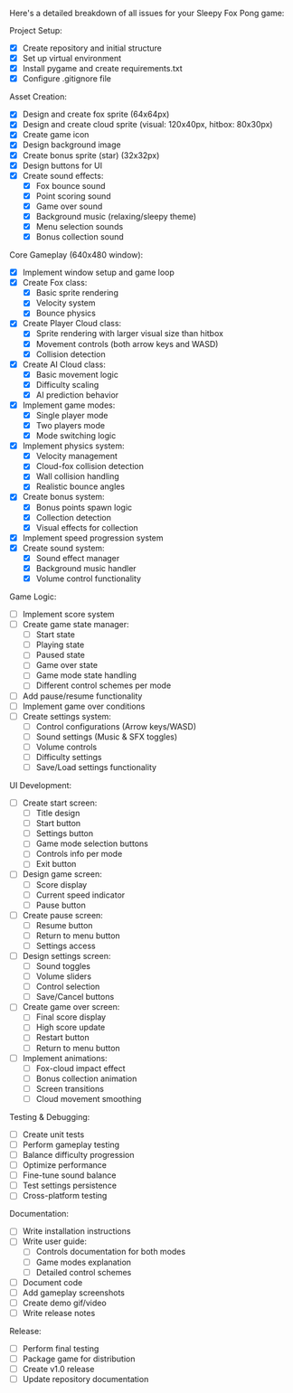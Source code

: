 Here's a detailed breakdown of all issues for your Sleepy Fox Pong game:

Project Setup:
- [x] Create repository and initial structure
- [x] Set up virtual environment
- [x] Install pygame and create requirements.txt
- [x] Configure .gitignore file

Asset Creation:
- [x] Design and create fox sprite (64x64px)
- [x] Design and create cloud sprite (visual: 120x40px, hitbox: 80x30px)
- [x] Create game icon
- [x] Design background image
- [x] Create bonus sprite (star) (32x32px)
- [x] Design buttons for UI
- [x] Create sound effects:
  - [x] Fox bounce sound
  - [x] Point scoring sound
  - [x] Game over sound
  - [x] Background music (relaxing/sleepy theme)
  - [x] Menu selection sounds
  - [x] Bonus collection sound

Core Gameplay (640x480 window):
- [x] Implement window setup and game loop
- [x] Create Fox class:
  - [x] Basic sprite rendering
  - [x] Velocity system
  - [x] Bounce physics
- [x] Create Player Cloud class:
  - [x] Sprite rendering with larger visual size than hitbox
  - [x] Movement controls (both arrow keys and WASD)
  - [x] Collision detection
- [x] Create AI Cloud class:
  - [x] Basic movement logic
  - [x] Difficulty scaling
  - [x] AI prediction behavior
- [x] Implement game modes:
  - [x] Single player mode
  - [x] Two players mode
  - [x] Mode switching logic
- [x] Implement physics system:
  - [x] Velocity management
  - [x] Cloud-fox collision detection
  - [x] Wall collision handling
  - [x] Realistic bounce angles
- [x] Create bonus system:
  - [x] Bonus points spawn logic
  - [x] Collection detection
  - [x] Visual effects for collection
- [x] Implement speed progression system
- [x] Create sound system:
  - [x] Sound effect manager
  - [x] Background music handler
  - [x] Volume control functionality

Game Logic:
- [ ] Implement score system
- [ ] Create game state manager:
  - [ ] Start state
  - [ ] Playing state
  - [ ] Paused state
  - [ ] Game over state
  - [ ] Game mode state handling
  - [ ] Different control schemes per mode
- [ ] Add pause/resume functionality
- [ ] Implement game over conditions
- [ ] Create settings system:
  - [ ] Control configurations (Arrow keys/WASD)
  - [ ] Sound settings (Music & SFX toggles)
  - [ ] Volume controls
  - [ ] Difficulty settings
  - [ ] Save/Load settings functionality

UI Development:
- [ ] Create start screen:
  - [ ] Title design
  - [ ] Start button
  - [ ] Settings button
  - [ ] Game mode selection buttons
  - [ ] Controls info per mode
  - [ ] Exit button
- [ ] Design game screen:
  - [ ] Score display
  - [ ] Current speed indicator
  - [ ] Pause button
- [ ] Create pause screen:
  - [ ] Resume button
  - [ ] Return to menu button
  - [ ] Settings access
- [ ] Design settings screen:
  - [ ] Sound toggles
  - [ ] Volume sliders
  - [ ] Control selection
  - [ ] Save/Cancel buttons
- [ ] Create game over screen:
  - [ ] Final score display
  - [ ] High score update
  - [ ] Restart button
  - [ ] Return to menu button
- [ ] Implement animations:
  - [ ] Fox-cloud impact effect
  - [ ] Bonus collection animation
  - [ ] Screen transitions
  - [ ] Cloud movement smoothing

Testing & Debugging:
- [ ] Create unit tests
- [ ] Perform gameplay testing
- [ ] Balance difficulty progression
- [ ] Optimize performance
- [ ] Fine-tune sound balance
- [ ] Test settings persistence
- [ ] Cross-platform testing

Documentation:
- [ ] Write installation instructions
- [ ] Write user guide:
  - [ ] Controls documentation for both modes
  - [ ] Game modes explanation
  - [ ] Detailed control schemes
- [ ] Document code
- [ ] Add gameplay screenshots
- [ ] Create demo gif/video
- [ ] Write release notes

Release:
- [ ] Perform final testing
- [ ] Package game for distribution
- [ ] Create v1.0 release
- [ ] Update repository documentation